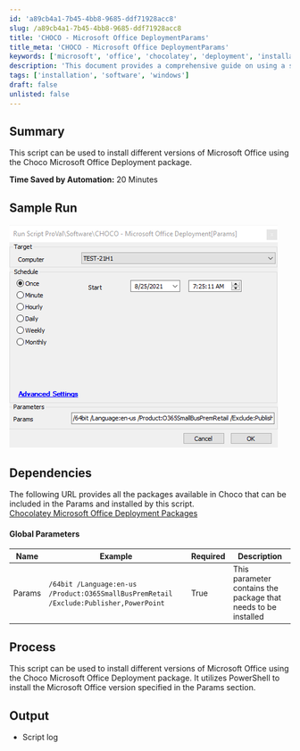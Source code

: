 ```yaml
---
id: 'a89cb4a1-7b45-4bb8-9685-ddf71928acc8'
slug: /a89cb4a1-7b45-4bb8-9685-ddf71928acc8
title: 'CHOCO - Microsoft Office DeploymentParams'
title_meta: 'CHOCO - Microsoft Office DeploymentParams'
keywords: ['microsoft', 'office', 'chocolatey', 'deployment', 'installation']
description: 'This document provides a comprehensive guide on using a script to install various versions of Microsoft Office through the Choco Microsoft Office Deployment package, detailing parameters, dependencies, and sample runs.'
tags: ['installation', 'software', 'windows']
draft: false
unlisted: false
---
```


## Summary

This script can be used to install different versions of Microsoft Office using the Choco Microsoft Office Deployment package.

**Time Saved by Automation:** 20 Minutes

## Sample Run

![Sample Run](../../../static/img/docs/a89cb4a1-7b45-4bb8-9685-ddf71928acc8/image_1.png)

## Dependencies

The following URL provides all the packages available in Choco that can be included in the Params and installed by this script.  
[Chocolatey Microsoft Office Deployment Packages](https://community.chocolatey.org/packages/microsoft-office-deployment#install)

#### Global Parameters

| Name   | Example                                                                 | Required | Description                                           |
|--------|-------------------------------------------------------------------------|----------|-------------------------------------------------------|
| Params | `/64bit /Language:en-us /Product:O365SmallBusPremRetail /Exclude:Publisher,PowerPoint` | True     | This parameter contains the package that needs to be installed |

## Process

This script can be used to install different versions of Microsoft Office using the Choco Microsoft Office Deployment package. It utilizes PowerShell to install the Microsoft Office version specified in the Params section.

## Output

- Script log

